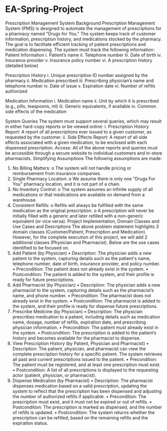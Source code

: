 # EA-Spring-Project
Prescription Management System 
Background
Prescription Management System (PMS) is designed to automate the management of prescriptions for a pharmacy named "Drugs for You." The system keeps track of customer information, prescription history, and medications stocked by the pharmacy. The goal is to facilitate efficient tracking of patient prescriptions and medication dispensing.
The system must track the following information:
Patient Information
i.	Patient’s name
ii.	Telephone number
iii.	Date of birth
iv.	Insurance provider
v.	Insurance policy number
vi.	A prescription history (detailed below)

Prescription History
i.	Unique prescription ID number assigned by the pharmacy
ii.	Medication prescribed
iii.	Prescribing physician’s name and telephone number
iv.	Date of issue
v.	Expiration date
vi.	Number of refills authorized

Medication Information
i.	Medication name
ii.	Unit by which it is prescribed (e.g., pills, teaspoons, ml)
iii.	Generic equivalents, if available
iv.	Common side effects of the medication

System Queries
The system must support several queries, which may result in either hard-copy reports or be viewed online:
i.	Prescription History Report: A report of all prescriptions ever issued to a given customer, as requested by the customer.
ii.	Side Effects Report: A report of all side effects associated with a given medication, to be enclosed with each dispensed prescription.
Access:
All of the above reports and queries must be accessible through a secure website to individual customers and in-store pharmacists.
Simplifying Assumptions
The following assumptions are made:
1.	No Billing Matters:
o	The system will not handle pricing or reimbursement from insurance companies.
2.	Single Pharmacy Location:
o	We assume there is only one "Drugs For You" pharmacy location, and it is not part of a chain.
3.	No Inventory Control:
o	The system assumes an infinite supply of all medications or that medications are available on demand from a warehouse.
4.	Consistent Refills:
o	Refills will always be fulfilled with the same medication as the original prescription.
o	A prescription will never be initially filled with a generic and later refilled with a non-generic equivalent (or vice versa).
Project Implementation, Domain Classes and Use Cases and Descriptions
The above problem statement highlights 3 domain classes (Customer/Patient, Prescription and Medication).  However, for the complete execution of this project, we will add 2 additional classes (Physician and Pharmacist). 
Below are the use cases identified to be focused on. 
1. Add Patient (by Physician)
•	Description: The physician adds a new patient to the system, capturing details such as the patient's name, telephone number, date of birth, insurance provider, and policy number.
•	Precondition: The patient does not already exist in the system.
•	Postcondition: The patient is added to the system, and their profile is ready for future prescriptions.
2. Add Pharmacist (by Physician)
•	Description: The physician adds a new pharmacist to the system, capturing details such as the pharmacist’s name, and phone number.
•	Precondition: The pharmacist does not already exist in the system.
•	Postcondition: The pharmacist is added to the system, and their profile is ready for dispense future prescriptions.
3. Prescribe Medicine (by Physician)
•	Description: The physician prescribes medication to a patient, including details such as medication name, dosage, number of refills, expiration date, and prescribing physician information.
•	Precondition: The patient must already exist in the system.
•	Postcondition: The prescription is added to the patient’s history and becomes available for the pharmacist to dispense.
4. View Prescription History (by Patient, Physician and Pharmacist)
•	Description: The patient, physician, and pharmacist can view the complete prescription history for a specific patient. The system retrieves all past and current prescriptions issued to the patient.
•	Precondition: The patient must be registered, and at least one prescription must exist.
•	Postcondition: A list of all prescriptions is displayed to the requesting actor (patient, physician, or pharmacist).
6. Dispense Medication (by Pharmacist)
•	Description: The pharmacist dispenses medication based on a valid prescription, updating the system to reflect that the prescription has been dispensed and adjusting the number of authorized refills if applicable.
•	Precondition: The prescription must exist, and it must not be expired or out of refills.
•	Postcondition: The prescription is marked as dispensed, and the number of refills is updated.
•	Postcondition: The system returns whether the prescription can be refilled, based on the remaining refills and the expiration status.
